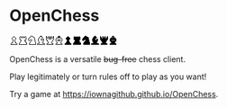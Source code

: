 # OpenChess

![Pieces](assets/chesspieces.png)

OpenChess is a versatile ~~bug-free~~ chess client.

Play legitimately or turn rules off to play as you want!

Try a game at https://iownagithub.github.io/OpenChess.
